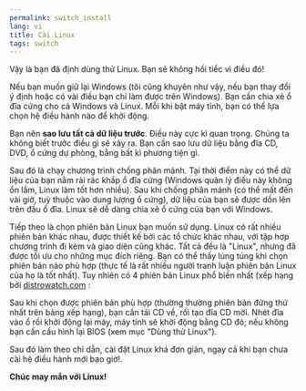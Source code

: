 ```yaml
---
permalink: switch_install
lang: vi
title: Cài Linux
tags: switch
---
```


Vậy là bạn đã định dùng thử Linux. Bạn sẽ không hối tiếc vì điều đó!

Nếu bạn muốn giữ lại Windows (tôi cũng khuyên như vậy, nếu bạn thay đổi ý định hoặc 
có vài điều bạn chỉ làm được trên Windows). Bạn cần chia xẻ ổ đĩa cứng cho cả Windows 
và Linux. Mỗi khi bật máy tính, bạn có thể lựa chọn hệ điều hành nào để khởi động.

Bạn nên <b>sao lưu tất cả dữ liệu trước</b>. Điều này cực kì quan trọng. Chúng ta 
không biết trước điều gì sẽ xảy ra. Bạn cần sao lưu dữ liệu bằng đĩa CD, DVD, 
ổ cứng dự phòng, bằng bất kì phương tiện gì.

Sau đó là chạy chương trình chống phân mảnh. Tại thời điểm này có thể dữ liệu của bạn 
nằm rải rác khắp ổ đĩa cứng (Windows quản lý điều này không ổn lắm, Linux làm tốt hơn 
nhiều). Sau khi chống phân mảnh (có thể mất đến vài giờ, tuỳ thuộc vào dung lượng ổ cứng), 
dữ liệu của bạn sẽ được dồn lên trên đầu ổ đĩa. Linux sẽ dễ dàng chia xẻ ổ cứng của bạn 
với Windows.

Tiếp theo là chọn phiên bản Linux bạn muốn sử dụng. Linux có rất nhiều phiên bản khác 
nhau, được thiết kế bởi các tổ chức khác nhau, với tập hợp chương trình đi kèm và giao diện 
cũng khác. Tất cả đều là "Linux", nhưng đã được tối ưu cho những mục đích riêng. Bạn có thể 
thấy lúng túng khi chọn phiên bản nào phù hợp (thực tế là rất nhiều người tranh luận phiên 
bản Linux của họ là tốt nhất). Tuy nhiên có 4 phiên bản Linux phổ biến nhất (xếp hạng bởi 
<a href="http://www.distrowatch.com">distrowatch.com</a> :

<? make_distros_table() ?>

Sau khi chọn được phiên bản phù hợp (thường thường phiên bản đứng thứ nhất trên bảng 
xếp hạng), bạn cần tải CD về, rồi tạo đĩa CD mới. Nhét đĩa vào ổ rồi khởi động lại máy, 
máy tính sẽ khởi động bằng CD đó; nếu không bạn cần cấu hình lại BIOS (xem mục "Dùng thử Linux").

Sau đó làm theo chỉ dẫn, cài đặt Linux khá đơn giản, ngay cả khi bạn chưa cài hệ 
điều hành mới bao giờ!.

<b>Chúc may mắn với Linux!</b>


